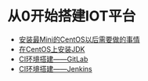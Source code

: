 # 从0开始搭建IOT平台 #

- [安装最Mini的CentOS以后需要做的事情](https://github.com/guanzhenxing/build-the-iot-platform/blob/master/0001-things-to-do-after-minimal-rhel-centos-installation.md)
- [在CentOS上安装JDK](https://github.com/guanzhenxing/build-the-iot-platform/blob/master/0002-install-jdk-at-centos.md)
- [CI环境搭建——GitLab](https://github.com/guanzhenxing/build-the-iot-platform/blob/master/0003-install-gitlab-at-centos.md)
- [CI环境搭建——Jenkins](https://github.com/guanzhenxing/build-the-iot-platform/blob/master/0004-install-jenkins-at-centos.md)
